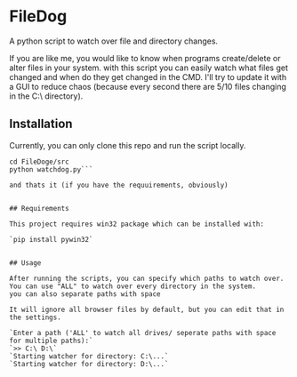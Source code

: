 # FileDog
A python script to watch over file and directory changes.

If you are like me, you would like to know when programs create/delete or alter files in your system. with this script you can easily watch what files get changed and when do they get changed in the CMD. 
I'll try to update it with a GUI to reduce chaos (because every second there are 5/10 files changing in the C:\ directory).

## Installation

Currently, you can only clone this repo and run the script locally.

```git cloen https://github.com/MoPoRem/FileDog.git
cd FileDoge/src
python watchdog.py```

and thats it (if you have the requuirements, obviously)


## Requirements

This project requires win32 package which can be installed with:

`pip install pywin32`


## Usage

After running the scripts, you can specify which paths to watch over. You can use "ALL" to watch over every directory in the system.
you can also separate paths with space

It will ignore all browser files by default, but you can edit that in the settings.

`Enter a path ('ALL' to watch all drives/ seperate paths with space for multiple paths):`
`>> C:\ D:\`
`Starting watcher for directory: C:\...`
`Starting watcher for directory: D:\...`
